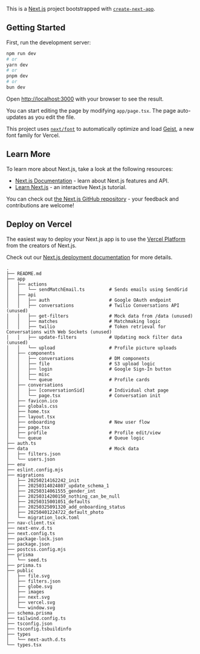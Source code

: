 This is a [Next.js](https://nextjs.org) project bootstrapped with [`create-next-app`](https://nextjs.org/docs/app/api-reference/cli/create-next-app).

## Getting Started

First, run the development server:

```bash
npm run dev
# or
yarn dev
# or
pnpm dev
# or
bun dev
```

Open [http://localhost:3000](http://localhost:3000) with your browser to see the result.

You can start editing the page by modifying `app/page.tsx`. The page auto-updates as you edit the file.

This project uses [`next/font`](https://nextjs.org/docs/app/building-your-application/optimizing/fonts) to automatically optimize and load [Geist](https://vercel.com/font), a new font family for Vercel.

## Learn More

To learn more about Next.js, take a look at the following resources:

- [Next.js Documentation](https://nextjs.org/docs) - learn about Next.js features and API.
- [Learn Next.js](https://nextjs.org/learn) - an interactive Next.js tutorial.

You can check out [the Next.js GitHub repository](https://github.com/vercel/next.js) - your feedback and contributions are welcome!

## Deploy on Vercel

The easiest way to deploy your Next.js app is to use the [Vercel Platform](https://vercel.com/new?utm_medium=default-template&filter=next.js&utm_source=create-next-app&utm_campaign=create-next-app-readme) from the creators of Next.js.

Check out our [Next.js deployment documentation](https://nextjs.org/docs/app/building-your-application/deploying) for more details.

```text
.
├── README.md
├── app
│   ├── actions
│   │   └── sendMatchEmail.ts         # Sends emails using SendGrid
│   ├── api
│   │   ├── auth                      # Google OAuth endpoint
│   │   ├── conversations             # Twilio Conversations API (unused)
│   │   ├── get-filters               # Mock data from /data (unused)
│   │   ├── matches                   # Matchmaking logic
│   │   ├── twilio                    # Token retrieval for Conversations with Web Sockets (unused)
│   │   ├── update-filters            # Updating mock filter data (unused)
│   │   └── upload                    # Profile picture uploads
│   ├── components
│   │   ├── conversations             # DM components
│   │   ├── file                      # S3 upload logic
│   │   ├── login                     # Google Sign-In button
│   │   ├── misc
│   │   └── queue                     # Profile cards
│   ├── conversations
│   │   ├── [conversationSid]         # Individual chat page
│   │   └── page.tsx                  # Conversation init
│   ├── favicon.ico
│   ├── globals.css
│   ├── home.tsx
│   ├── layout.tsx
│   ├── onboarding                    # New user flow
│   ├── page.tsx
│   ├── profile                       # Profile edit/view
│   └── queue                         # Queue logic
├── auth.ts
├── data                              # Mock data
│   ├── filters.json
│   └── users.json
├── env
├── eslint.config.mjs
├── migrations
│   ├── 20250214162242_init
│   ├── 20250314024807_update_schema_1
│   ├── 20250314061555_gender_int
│   ├── 20250314200150_nothing_can_be_null
│   ├── 20250315001051_defaults
│   ├── 20250325091320_add_onboarding_status
│   ├── 20250401224722_default_photo
│   └── migration_lock.toml
├── nav-client.tsx
├── next-env.d.ts
├── next.config.ts
├── package-lock.json
├── package.json
├── postcss.config.mjs
├── prisma
│   └── seed.ts
├── prisma.ts
├── public
│   ├── file.svg
│   ├── filters.json
│   ├── globe.svg
│   ├── images
│   ├── next.svg
│   ├── vercel.svg
│   └── window.svg
├── schema.prisma
├── tailwind.config.ts
├── tsconfig.json
├── tsconfig.tsbuildinfo
├── types
│   └── next-auth.d.ts
└── types.tsx
```